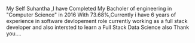 My Self Suhantha ,I have Completed My Bacholer of engineering in "Computer Science" in 2016 With 73.68%,Currently i have 6 years of experience in software devlopement role currently working as a full stack developer and also intersted to learn a Full Stack Data Science also Thank you....
